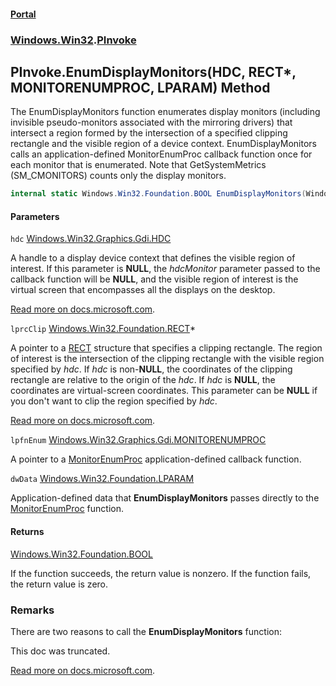 #### [Portal](index.md 'index')
### [Windows.Win32](Windows.Win32.md 'Windows.Win32').[PInvoke](PInvoke.md 'Windows.Win32.PInvoke')

## PInvoke.EnumDisplayMonitors(HDC, RECT*, MONITORENUMPROC, LPARAM) Method

The EnumDisplayMonitors function enumerates display monitors (including invisible pseudo-monitors associated with the mirroring drivers) that intersect a region formed by the intersection of a specified clipping rectangle and the visible region of a device context. EnumDisplayMonitors calls an application-defined MonitorEnumProc callback function once for each monitor that is enumerated. Note that GetSystemMetrics (SM_CMONITORS) counts only the display monitors.

```csharp
internal static Windows.Win32.Foundation.BOOL EnumDisplayMonitors(Windows.Win32.Graphics.Gdi.HDC hdc, Windows.Win32.Foundation.RECT* lprcClip, Windows.Win32.Graphics.Gdi.MONITORENUMPROC lpfnEnum, Windows.Win32.Foundation.LPARAM dwData);
```
#### Parameters

<a name='Windows.Win32.PInvoke.EnumDisplayMonitors(Windows.Win32.Graphics.Gdi.HDC,Windows.Win32.Foundation.RECT_,Windows.Win32.Graphics.Gdi.MONITORENUMPROC,Windows.Win32.Foundation.LPARAM).hdc'></a>

`hdc` [Windows.Win32.Graphics.Gdi.HDC](https://docs.microsoft.com/en-us/dotnet/api/Windows.Win32.Graphics.Gdi.HDC 'Windows.Win32.Graphics.Gdi.HDC')

  
A handle to a display device context that defines the visible region of interest. If this parameter is <b>NULL</b>, the <i>hdcMonitor</i> parameter passed to the callback function will be <b>NULL</b>, and the visible region of interest is the virtual screen that encompasses all the displays on the desktop.  
  
[Read more on docs.microsoft.com](https://learn.microsoft.com/windows/win32/api/winuser/nf-winuser-enumdisplaymonitors#parameters 'https://learn.microsoft.com/windows/win32/api/winuser/nf-winuser-enumdisplaymonitors#parameters').

<a name='Windows.Win32.PInvoke.EnumDisplayMonitors(Windows.Win32.Graphics.Gdi.HDC,Windows.Win32.Foundation.RECT_,Windows.Win32.Graphics.Gdi.MONITORENUMPROC,Windows.Win32.Foundation.LPARAM).lprcClip'></a>

`lprcClip` [Windows.Win32.Foundation.RECT](https://docs.microsoft.com/en-us/dotnet/api/Windows.Win32.Foundation.RECT 'Windows.Win32.Foundation.RECT')*

  
A pointer to a <a href="https://docs.microsoft.com/windows/desktop/api/windef/ns-windef-rect">RECT</a> structure that specifies a clipping rectangle. The region of interest is the intersection of the clipping rectangle with the visible region specified by <i>hdc</i>. If <i>hdc</i> is non-<b>NULL</b>, the coordinates of the clipping rectangle are relative to the origin of the <i>hdc</i>. If <i>hdc</i> is <b>NULL</b>, the coordinates are virtual-screen coordinates. This parameter can be <b>NULL</b> if you don't want to clip the region specified by <i>hdc</i>.  
  
[Read more on docs.microsoft.com](https://learn.microsoft.com/windows/win32/api/winuser/nf-winuser-enumdisplaymonitors#parameters 'https://learn.microsoft.com/windows/win32/api/winuser/nf-winuser-enumdisplaymonitors#parameters').

<a name='Windows.Win32.PInvoke.EnumDisplayMonitors(Windows.Win32.Graphics.Gdi.HDC,Windows.Win32.Foundation.RECT_,Windows.Win32.Graphics.Gdi.MONITORENUMPROC,Windows.Win32.Foundation.LPARAM).lpfnEnum'></a>

`lpfnEnum` [Windows.Win32.Graphics.Gdi.MONITORENUMPROC](https://docs.microsoft.com/en-us/dotnet/api/Windows.Win32.Graphics.Gdi.MONITORENUMPROC 'Windows.Win32.Graphics.Gdi.MONITORENUMPROC')

A pointer to a <a href="https://docs.microsoft.com/windows/desktop/api/winuser/nc-winuser-monitorenumproc">MonitorEnumProc</a> application-defined callback function.

<a name='Windows.Win32.PInvoke.EnumDisplayMonitors(Windows.Win32.Graphics.Gdi.HDC,Windows.Win32.Foundation.RECT_,Windows.Win32.Graphics.Gdi.MONITORENUMPROC,Windows.Win32.Foundation.LPARAM).dwData'></a>

`dwData` [Windows.Win32.Foundation.LPARAM](https://docs.microsoft.com/en-us/dotnet/api/Windows.Win32.Foundation.LPARAM 'Windows.Win32.Foundation.LPARAM')

Application-defined data that <b>EnumDisplayMonitors</b> passes directly to the <a href="https://docs.microsoft.com/windows/desktop/api/winuser/nc-winuser-monitorenumproc">MonitorEnumProc</a> function.

#### Returns
[Windows.Win32.Foundation.BOOL](https://docs.microsoft.com/en-us/dotnet/api/Windows.Win32.Foundation.BOOL 'Windows.Win32.Foundation.BOOL')  
  
If the function succeeds, the return value is nonzero. If the function fails, the return value is zero.

### Remarks
  
There are two reasons to call the <b>EnumDisplayMonitors</b> function:  
  
This doc was truncated.  
  
[Read more on docs.microsoft.com](https://learn.microsoft.com/windows/win32/api/winuser/nf-winuser-enumdisplaymonitors# 'https://learn.microsoft.com/windows/win32/api/winuser/nf-winuser-enumdisplaymonitors#').